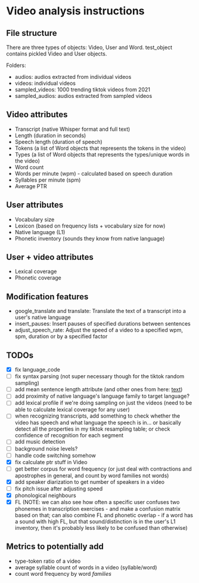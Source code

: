 # Video analysis instructions

## File structure

There are three types of objects: Video, User and Word.
test_object contains pickled Video and User objects.

Folders:

- audios: audios extracted from individual videos
- videos: individual videos
- sampled_videos: 1000 trending tiktok videos from 2021
- sampled_audios: audios extracted from sampled videos

## Video attributes

- Transcript (native Whisper format and full text)
- Length (duration in seconds)
- Speech length (duration of speech)
- Tokens (a list of Word objects that represents the tokens in the video)
- Types (a list of Word objects that represents the types/unique words in the video)
- Word count
- Words per minute (wpm) - calculated based on speech duration
- Syllables per minute (spm)
- Average PTR

## User attributes

- Vocabulary size
- Lexicon (based on frequency lists + vocabulary size for now)
- Native language (L1)
- Phonetic inventory (sounds they know from native language)

## User + video attributes
- Lexical coverage
- Phonetic coverage

## Modification features

- google_translate and translate: Translate the text of a transcript into a user's native language
- insert_pauses: Insert pauses of specified durations between sentences
- adjust_speech_rate: Adjust the speed of a video to a specified wpm, spm, duration or by a specified factor

## TODOs

- [x] fix language_code
- [ ] fix syntax parsing (not super necessary though for the tiktok random sampling)
- [ ] add mean sentence length attribute (and other ones from here: [text](https://chatgpt.com/share/6899654a-fa3c-8010-b05f-924e6585c457))
- [ ] add proximity of native language's language family to target language?
- [ ] add lexical profile if we're doing sampling on just the videos (need to be able to calculate lexical coverage for any user)
- [ ] when recognizing transcripts, add something to check whether the video has speech and what language the speech is in... or basically detect all the properties in my tiktok resampling table; or check confidence of recognition for each segment
- [ ] add music detection
- [ ] background noise levels?
- [ ] handle code switching somehow
- [x] fix calculate ptr stuff in Video
- [ ] get better corpus for word frequency (or just deal with contractions and apostrophes in general, and count by word families not words)
- [x] add speaker diarization to get number of speakers in a video
- [ ] fix pitch issue after adjusting speed
- [x] phonological neighbours
- [x] FL (NOTE: we can also see how often a specific user confuses two phonemes in transcription exercises - and make a confusion matrix based on that; can also combine FL and phonetic overlap - if a word has a sound with high FL, but that sound/distinction is in the user's L1 inventory, then it's probably less likely to be confused than otherwise)

## Metrics to potentially add

- type-token ratio of a video
- average syllable count of words in a video (syllable/word)
- count word frequency by word *families*
